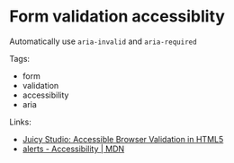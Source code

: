 # Form validation accessiblity

Automatically use `aria-invalid` and `aria-required`

Tags:

-   form
-   validation
-   accessibility
-   aria

Links:

-   [Juicy Studio: Accessible Browser Validation in HTML5](http://juicystudio.com/article/accessible_browser_validation_html5.php)
-   [alerts - Accessibility | MDN](https://developer.mozilla.org/en-US/docs/Web/Accessibility/ARIA/forms/alerts)


